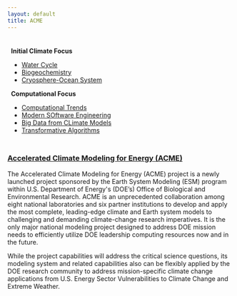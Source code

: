 ```yaml
---
layout: default
title: ACME
---
```


<div class="row">
<div class="col-xs-6 col-sm-3">
  <div class="well leftnavwell" style="padding: 8px 8px;">
    <p><b>Initial Climate Focus</b></p>
    <ul>
      <li>
      <a target="_blank" href='http://climatemodeling.science.energy.gov/watercycle' target="_blank">Water Cycle</a>
      </li>
      <li>
      <a target="_blank" href='http://climatemodeling.science.energy.gov/biochemistry' target="_blank">Biogeochemistry</a>
      </li>
      <li>
      <a target="_blank" href='http://climatemodeling.science.energy.gov/cryosphere' target="_blank">Cryosphere-Ocean System</a>
      </li>
    </ul>
    <p><b>Computational Focus</b></p>
    <ul>
      <li>
      <a target="_blank" href='http://climatemodeling.science.energy.gov/computationalfocus' target="_blank">Computational Trends</a>
      </li>
      <li>
      <a target="_blank" href='http://climatemodeling.science.energy.gov/computationalfocus' target="_blank">Modern SOftware Engineering</a>
      </li>
      <li>
      <a target="_blank" href='http://climatemodeling.science.energy.gov/computationalfocus' target="_blank">Big Data from CLimate Models</a>
      </li>
      <li>
      <a target="_blank" href='http://climatemodeling.science.energy.gov/computationalfocus' target="_blank">Transformative Algorithms</a>
      </li>
    </ul>
  </div>
</div>
<div class="col-xs-6 col-sm-9">
  <h3>
      <a target="_blank" href="http://climatemodeling.science.energy.gov/projects/accelerated-climate-modeling-energy" target="_blank">
          Accelerated Climate Modeling for Energy (ACME)
      </a>
  </h3>
  <p>
    The Accelerated Climate Modeling for Energy (ACME) project is a newly launched project sponsored by the Earth System Modeling (ESM)
      program within U.S. Department of Energy's (DOE’s) Office of Biological and Environmental Research. ACME is an unprecedented
      collaboration among eight national laboratories and six partner institutions to develop and apply the most complete, leading-edge
      climate and Earth system models to challenging and demanding climate-change research imperatives. It is the only major national
      modeling project designed to address DOE mission needs to efficiently utilize DOE leadership computing resources now and in the future.
  </p>
  <p>
    While the project capabilities will address the critical science questions, its modeling system and related capabilities also can be
      flexibly applied by the DOE research community to address mission-specific climate change applications from U.S. Energy Sector
      Vulnerabilities to Climate Change and Extreme Weather.
  </p>
</div>
</div>